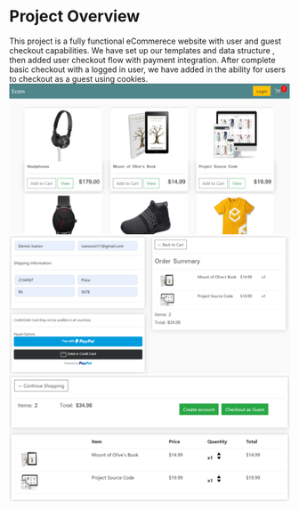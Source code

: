 # Project Overview

This project is a fully functional eCommerece website with user and guest checkout capabilities. We have set up our templates and data structure , then added user checkout flow with payment integration.
After complete basic checkout with a logged in user, we have added in the ability for users to checkout as a guest using cookies.<br>
<img src="https://github.com/ranshu1601/Ecom_Website/blob/master/img1.png" alt="img1"><br>
<img src="https://github.com/ranshu1601/Ecom_Website/blob/master/img2.png" alt="img2"><br>
<img src="https://github.com/ranshu1601/Ecom_Website/blob/master/img3.png" alt="img3"><br>

